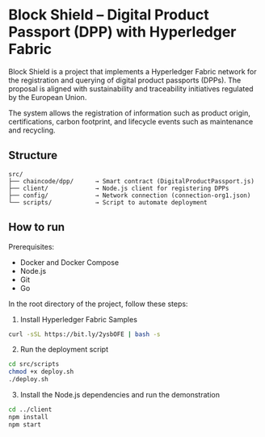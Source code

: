 # Block Shield – Digital Product Passport (DPP) with Hyperledger Fabric

Block Shield is a project that implements a Hyperledger Fabric network for the registration and querying of digital product passports (DPPs). The proposal is aligned with sustainability and traceability initiatives regulated by the European Union.

The system allows the registration of information such as product origin, certifications, carbon footprint, and lifecycle events such as maintenance and recycling.

## Structure

```
src/  
├── chaincode/dpp/      → Smart contract (DigitalProductPassport.js) 
├── client/             → Node.js client for registering DPPs 
├── config/             → Network connection (connection-org1.json) 
└── scripts/            → Script to automate deployment 
```

## How to run

Prerequisites:

- Docker and Docker Compose  
- Node.js
- Git
- Go

In the root directory of the project, follow these steps:

1. Install Hyperledger Fabric Samples

```bash
curl -sSL https://bit.ly/2ysbOFE | bash -s
```

2. Run the deployment script

```bash
cd src/scripts
chmod +x deploy.sh
./deploy.sh
```

3. Install the Node.js dependencies and run the demonstration

```bash
cd ../client
npm install
npm start
```
